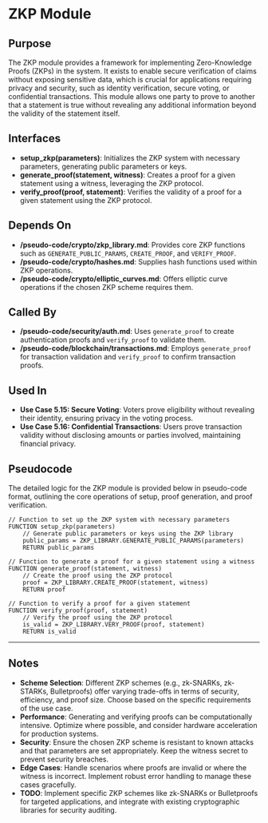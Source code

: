 # ZKP Module

## Purpose
The ZKP module provides a framework for implementing Zero-Knowledge Proofs (ZKPs) in the system. It exists to enable secure verification of claims without exposing sensitive data, which is crucial for applications requiring privacy and security, such as identity verification, secure voting, or confidential transactions. This module allows one party to prove to another that a statement is true without revealing any additional information beyond the validity of the statement itself.

## Interfaces
- **setup_zkp(parameters)**: Initializes the ZKP system with necessary parameters, generating public parameters or keys.  
- **generate_proof(statement, witness)**: Creates a proof for a given statement using a witness, leveraging the ZKP protocol.  
- **verify_proof(proof, statement)**: Verifies the validity of a proof for a given statement using the ZKP protocol.  

## Depends On
- **/pseudo-code/crypto/zkp_library.md**: Provides core ZKP functions such as `GENERATE_PUBLIC_PARAMS`, `CREATE_PROOF`, and `VERIFY_PROOF`.  
- **/pseudo-code/crypto/hashes.md**: Supplies hash functions used within ZKP operations.  
- **/pseudo-code/crypto/elliptic_curves.md**: Offers elliptic curve operations if the chosen ZKP scheme requires them.  

## Called By
- **/pseudo-code/security/auth.md**: Uses `generate_proof` to create authentication proofs and `verify_proof` to validate them.  
- **/pseudo-code/blockchain/transactions.md**: Employs `generate_proof` for transaction validation and `verify_proof` to confirm transaction proofs.  

## Used In
- **Use Case 5.15: Secure Voting**: Voters prove eligibility without revealing their identity, ensuring privacy in the voting process.  
- **Use Case 5.16: Confidential Transactions**: Users prove transaction validity without disclosing amounts or parties involved, maintaining financial privacy.  


## Pseudocode
The detailed logic for the ZKP module is provided below in pseudo-code format, outlining the core operations of setup, proof generation, and proof verification.
```pseudocode
// Function to set up the ZKP system with necessary parameters
FUNCTION setup_zkp(parameters)
    // Generate public parameters or keys using the ZKP library
    public_params = ZKP_LIBRARY.GENERATE_PUBLIC_PARAMS(parameters)
    RETURN public_params

// Function to generate a proof for a given statement using a witness
FUNCTION generate_proof(statement, witness)
    // Create the proof using the ZKP protocol
    proof = ZKP_LIBRARY.CREATE_PROOF(statement, witness)
    RETURN proof

// Function to verify a proof for a given statement
FUNCTION verify_proof(proof, statement)
    // Verify the proof using the ZKP protocol
    is_valid = ZKP_LIBRARY.VERY_PROOF(proof, statement)
    RETURN is_valid

```

---


## Notes
- **Scheme Selection**: Different ZKP schemes (e.g., zk-SNARKs, zk-STARKs, Bulletproofs) offer varying trade-offs in terms of security, efficiency, and proof size. Choose based on the specific requirements of the use case.  
- **Performance**: Generating and verifying proofs can be computationally intensive. Optimize where possible, and consider hardware acceleration for production systems.  
- **Security**: Ensure the chosen ZKP scheme is resistant to known attacks and that parameters are set appropriately. Keep the witness secret to prevent security breaches.  
- **Edge Cases**: Handle scenarios where proofs are invalid or where the witness is incorrect. Implement robust error handling to manage these cases gracefully.  
- **TODO**: Implement specific ZKP schemes like zk-SNARKs or Bulletproofs for targeted applications, and integrate with existing cryptographic libraries for security auditing.  
